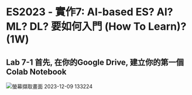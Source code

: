 # ES2023 - 實作7: AI-based ES? AI? ML? DL? 要如何入門 (How To Learn)? (1W)

## Lab 7-1 首先, 在你的Google Drive, 建立你的第一個Colab Notebook 

![螢幕擷取畫面 2023-12-09 133224](https://github.com/bill920112/ES2023/assets/144580649/6c86e185-e58a-483a-bac9-f38ad8ed434c)
